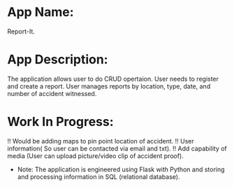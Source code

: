 # App Name: 
  Report-It.
# App Description: 
  The application allows user to do CRUD opertaion.
  User needs to register and create a report.
  User manages reports by location, type, date, and number of accident witnessed.
# Work In Progress:
  !! Would be adding maps to pin point location of accident.
  !! User information( So user can be contacted via email and txt).
  !! Add capability of media (User can upload picture/video clip of accident proof).







* Note: The application is engineered using Flask with Python and storing and processing information in SQL (relational database).
